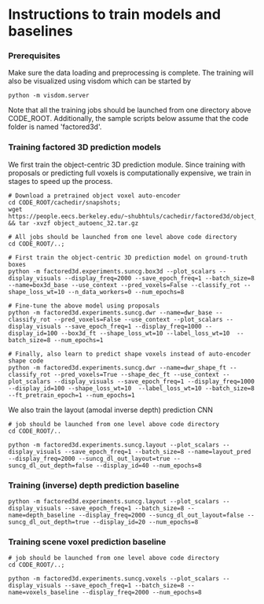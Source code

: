 # Instructions to train models and baselines

### Prerequisites
Make sure the data loading and preprocessing is complete. The training will also be visualized using visdom which can be started by
```
python -m visdom.server
```
Note that all the training jobs should be launched from one directory above CODE_ROOT. Additionally, the sample scripts below assume that the code folder is named 'factored3d'.


### Training factored 3D prediction models
We first train the object-centric 3D prediction module. Since training with proposals or predicting full voxels is computationally expensive, we train in stages to speed up the process.
```
# Download a pretrained object voxel auto-encoder
cd CODE_ROOT/cachedir/snapshots;
wget https://people.eecs.berkeley.edu/~shubhtuls/cachedir/factored3d/object_autoenc_32.tar.gz && tar -xvzf object_autoenc_32.tar.gz

# All jobs should be launched from one level above code directory
cd CODE_ROOT/..;

# First train the object-centric 3D prediction model on ground-truth boxes
python -m factored3d.experiments.suncg.box3d --plot_scalars --display_visuals --display_freq=2000 --save_epoch_freq=1 --batch_size=8  --name=box3d_base --use_context --pred_voxels=False --classify_rot --shape_loss_wt=10 --n_data_workers=0 --num_epochs=8

# Fine-tune the above model using proposals
python -m factored3d.experiments.suncg.dwr --name=dwr_base --classify_rot --pred_voxels=False --use_context --plot_scalars --display_visuals --save_epoch_freq=1 --display_freq=1000 --display_id=100 --box3d_ft --shape_loss_wt=10 --label_loss_wt=10  --batch_size=8 --num_epochs=1

# Finally, also learn to predict shape voxels instead of auto-encoder shape code
python -m factored3d.experiments.suncg.dwr --name=dwr_shape_ft --classify_rot --pred_voxels=True --shape_dec_ft --use_context --plot_scalars --display_visuals --save_epoch_freq=1 --display_freq=1000 --display_id=100 --shape_loss_wt=10  --label_loss_wt=10 --batch_size=8 --ft_pretrain_epoch=1 --num_epochs=1
```

We also train the layout (amodal inverse depth) prediction CNN
```
# job should be launched from one level above code directory
cd CODE_ROOT/..

python -m factored3d.experiments.suncg.layout --plot_scalars --display_visuals --save_epoch_freq=1 --batch_size=8 --name=layout_pred --display_freq=2000 --suncg_dl_out_layout=true --suncg_dl_out_depth=false --display_id=40 --num_epochs=8
```

### Training (inverse) depth prediction baseline
```
python -m factored3d.experiments.suncg.layout --plot_scalars --display_visuals --save_epoch_freq=1 --batch_size=8 --name=depth_baseline --display_freq=2000 --suncg_dl_out_layout=false --suncg_dl_out_depth=true --display_id=20 --num_epochs=8
```

### Training scene voxel prediction baseline
```
# job should be launched from one level above code directory
cd CODE_ROOT/..;

python -m factored3d.experiments.suncg.voxels --plot_scalars --display_visuals --save_epoch_freq=1 --batch_size=8 --name=voxels_baseline --display_freq=2000 --num_epochs=8
```